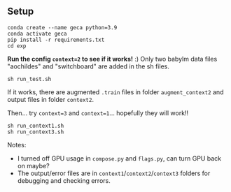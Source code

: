 ## Setup
```
conda create --name geca python=3.9
conda activate geca
pip install -r requirements.txt
cd exp
```

**Run the config `context=2` to see if it works!** :)
Only two babylm data files "aochildes" and "switchboard" are added in the sh files.
```
sh run_test.sh
```
If it works, there are augmented `.train` files in folder `augment_context2` and output files in folder `context2`. 


Then... try `context=3` and `context=1`... hopefully they will work!!
```
sh run_context1.sh
sh run_context3.sh
```

Notes: 
* I turned off GPU usage in `compose.py` and `flags.py`, can turn GPU back on maybe?
* The output/error files are in  `context1`/`context2`/`context3` folders for debugging and checking errors.
